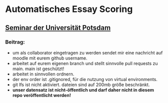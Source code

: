 # Automatisches Essay Scoring
## [Seminar der Universität Potsdam](https://moodle2.uni-potsdam.de/course/view.php?id=39603)

### Beitrag:
- um als collaborator eingetragen zu werden sendet mir eine nachricht auf moodle mit eurem github username.
- arbeitet auf eurem eigenen branch und stellt sinnvolle pull requests zu main. main ist geschützt!
- arbeitet in sinnvollen ordnern.
- der env order ist .gitignored, für die nutzung von virtual environments.
- git lfs ist nicht aktiviert. dateien sind auf 200mb größe beschränkt.
- **unser datensatz ist nicht-öffentlich und darf daher nicht in diesem repo veröffentlicht werden!**
